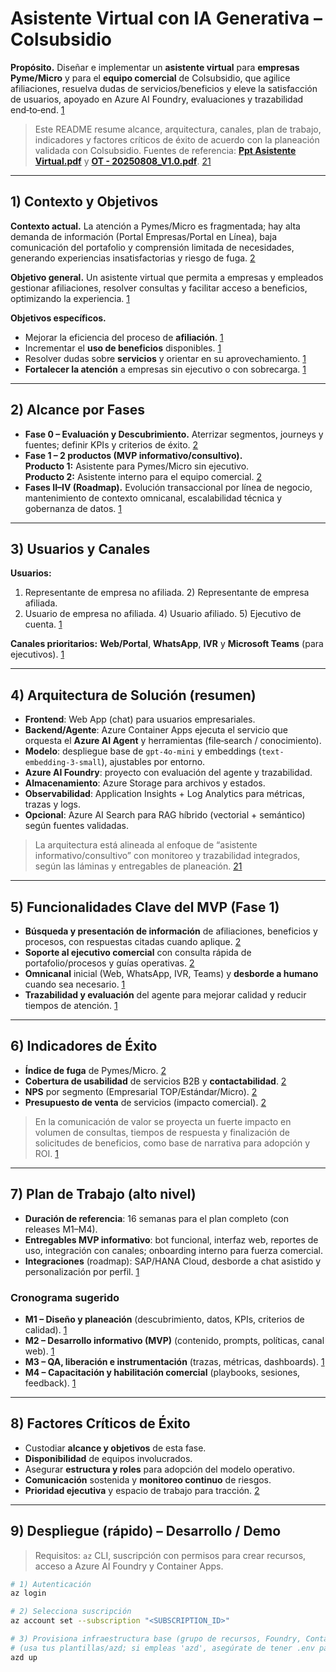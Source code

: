 # Asistente Virtual con IA Generativa – Colsubsidio

**Propósito.** Diseñar e implementar un **asistente virtual** para **empresas Pyme/Micro** y para el **equipo comercial** de Colsubsidio, que agilice afiliaciones, resuelva dudas de servicios/beneficios y eleve la satisfacción de usuarios, apoyado en Azure AI Foundry, evaluaciones y trazabilidad end‑to‑end. [1](https://capgemini-my.sharepoint.com/personal/emiliano_galvan_capgemini_com/Documents/Microsoft%20Copilot%20Chat%20Files/OT%20-%2020250808_V1.0.pdf)

> Este README resume alcance, arquitectura, canales, plan de trabajo, indicadores y factores críticos de éxito de acuerdo con la planeación validada con Colsubsidio. Fuentes de referencia: **[Ppt Asistente Virtual.pdf](https://capgemini-my.sharepoint.com/personal/emiliano_galvan_capgemini_com/Documents/Microsoft%20Copilot%20Chat%20Files/Ppt%20Asistente%20Virtual.pdf?EntityRepresentationId=a433ec6c-66d1-4cd4-85c0-a89861ace445)** y **[OT - 20250808_V1.0.pdf](https://capgemini-my.sharepoint.com/personal/emiliano_galvan_capgemini_com/Documents/Microsoft%20Copilot%20Chat%20Files/OT%20-%2020250808_V1.0.pdf?EntityRepresentationId=9a17f074-ed48-473f-9db7-68b03cd1b9a8)**. [2](https://capgemini-my.sharepoint.com/personal/emiliano_galvan_capgemini_com/Documents/Microsoft%20Copilot%20Chat%20Files/Ppt%20Asistente%20Virtual.pdf)[1](https://capgemini-my.sharepoint.com/personal/emiliano_galvan_capgemini_com/Documents/Microsoft%20Copilot%20Chat%20Files/OT%20-%2020250808_V1.0.pdf)

---

## 1) Contexto y Objetivos

**Contexto actual.** La atención a Pymes/Micro es fragmentada; hay alta demanda de información (Portal Empresas/Portal en Línea), baja comunicación del portafolio y comprensión limitada de necesidades, generando experiencias insatisfactorias y riesgo de fuga. [2](https://capgemini-my.sharepoint.com/personal/emiliano_galvan_capgemini_com/Documents/Microsoft%20Copilot%20Chat%20Files/Ppt%20Asistente%20Virtual.pdf)

**Objetivo general.** Un asistente virtual que permita a empresas y empleados gestionar afiliaciones, resolver consultas y facilitar acceso a beneficios, optimizando la experiencia. [1](https://capgemini-my.sharepoint.com/personal/emiliano_galvan_capgemini_com/Documents/Microsoft%20Copilot%20Chat%20Files/OT%20-%2020250808_V1.0.pdf)

**Objetivos específicos.**
- Mejorar la eficiencia del proceso de **afiliación**. [1](https://capgemini-my.sharepoint.com/personal/emiliano_galvan_capgemini_com/Documents/Microsoft%20Copilot%20Chat%20Files/OT%20-%2020250808_V1.0.pdf)  
- Incrementar el **uso de beneficios** disponibles. [1](https://capgemini-my.sharepoint.com/personal/emiliano_galvan_capgemini_com/Documents/Microsoft%20Copilot%20Chat%20Files/OT%20-%2020250808_V1.0.pdf)  
- Resolver dudas sobre **servicios** y orientar en su aprovechamiento. [1](https://capgemini-my.sharepoint.com/personal/emiliano_galvan_capgemini_com/Documents/Microsoft%20Copilot%20Chat%20Files/OT%20-%2020250808_V1.0.pdf)  
- **Fortalecer la atención** a empresas sin ejecutivo o con sobrecarga. [1](https://capgemini-my.sharepoint.com/personal/emiliano_galvan_capgemini_com/Documents/Microsoft%20Copilot%20Chat%20Files/OT%20-%2020250808_V1.0.pdf)

---

## 2) Alcance por Fases

- **Fase 0 – Evaluación y Descubrimiento.** Aterrizar segmentos, journeys y fuentes; definir KPIs y criterios de éxito. [2](https://capgemini-my.sharepoint.com/personal/emiliano_galvan_capgemini_com/Documents/Microsoft%20Copilot%20Chat%20Files/Ppt%20Asistente%20Virtual.pdf)
- **Fase 1 – 2 productos (MVP informativo/consultivo).**  
  **Producto 1:** Asistente para Pymes/Micro sin ejecutivo.  
  **Producto 2:** Asistente interno para el equipo comercial. [2](https://capgemini-my.sharepoint.com/personal/emiliano_galvan_capgemini_com/Documents/Microsoft%20Copilot%20Chat%20Files/Ppt%20Asistente%20Virtual.pdf)
- **Fases II–IV (Roadmap).** Evolución transaccional por línea de negocio, mantenimiento de contexto omnicanal, escalabilidad técnica y gobernanza de datos. [1](https://capgemini-my.sharepoint.com/personal/emiliano_galvan_capgemini_com/Documents/Microsoft%20Copilot%20Chat%20Files/OT%20-%2020250808_V1.0.pdf)

---

## 3) Usuarios y Canales

**Usuarios:**  
1) Representante de empresa no afiliada. 2) Representante de empresa afiliada.  
3) Usuario de empresa no afiliada. 4) Usuario afiliado. 5) Ejecutivo de cuenta. [1](https://capgemini-my.sharepoint.com/personal/emiliano_galvan_capgemini_com/Documents/Microsoft%20Copilot%20Chat%20Files/OT%20-%2020250808_V1.0.pdf)

**Canales prioritarios:** **Web/Portal**, **WhatsApp**, **IVR** y **Microsoft Teams** (para ejecutivos). [1](https://capgemini-my.sharepoint.com/personal/emiliano_galvan_capgemini_com/Documents/Microsoft%20Copilot%20Chat%20Files/OT%20-%2020250808_V1.0.pdf)

---

## 4) Arquitectura de Solución (resumen)

- **Frontend**: Web App (chat) para usuarios empresariales.  
- **Backend/Agente**: Azure Container Apps ejecuta el servicio que orquesta el **Azure AI Agent** y herramientas (file‑search / conocimiento).  
- **Modelo**: despliegue base de `gpt‑4o‑mini` y embeddings (`text-embedding-3-small`), ajustables por entorno.  
- **Azure AI Foundry**: proyecto con evaluación del agente y trazabilidad.  
- **Almacenamiento**: Azure Storage para archivos y estados.  
- **Observabilidad**: Application Insights + Log Analytics para métricas, trazas y logs.  
- **Opcional**: Azure AI Search para RAG híbrido (vectorial + semántico) según fuentes validadas.

> La arquitectura está alineada al enfoque de “asistente informativo/consultivo” con monitoreo y trazabilidad integrados, según las láminas y entregables de planeación. [2](https://capgemini-my.sharepoint.com/personal/emiliano_galvan_capgemini_com/Documents/Microsoft%20Copilot%20Chat%20Files/Ppt%20Asistente%20Virtual.pdf)[1](https://capgemini-my.sharepoint.com/personal/emiliano_galvan_capgemini_com/Documents/Microsoft%20Copilot%20Chat%20Files/OT%20-%2020250808_V1.0.pdf)

---

## 5) Funcionalidades Clave del MVP (Fase 1)

- **Búsqueda y presentación de información** de afiliaciones, beneficios y procesos, con respuestas citadas cuando aplique. [2](https://capgemini-my.sharepoint.com/personal/emiliano_galvan_capgemini_com/Documents/Microsoft%20Copilot%20Chat%20Files/Ppt%20Asistente%20Virtual.pdf)  
- **Soporte al ejecutivo comercial** con consulta rápida de portafolio/procesos y guías operativas. [2](https://capgemini-my.sharepoint.com/personal/emiliano_galvan_capgemini_com/Documents/Microsoft%20Copilot%20Chat%20Files/Ppt%20Asistente%20Virtual.pdf)  
- **Omnicanal** inicial (Web, WhatsApp, IVR, Teams) y **desborde a humano** cuando sea necesario. [1](https://capgemini-my.sharepoint.com/personal/emiliano_galvan_capgemini_com/Documents/Microsoft%20Copilot%20Chat%20Files/OT%20-%2020250808_V1.0.pdf)  
- **Trazabilidad y evaluación** del agente para mejorar calidad y reducir tiempos de atención. [1](https://capgemini-my.sharepoint.com/personal/emiliano_galvan_capgemini_com/Documents/Microsoft%20Copilot%20Chat%20Files/OT%20-%2020250808_V1.0.pdf)

---

## 6) Indicadores de Éxito

- **Índice de fuga** de Pymes/Micro. [2](https://capgemini-my.sharepoint.com/personal/emiliano_galvan_capgemini_com/Documents/Microsoft%20Copilot%20Chat%20Files/Ppt%20Asistente%20Virtual.pdf)  
- **Cobertura de usabilidad** de servicios B2B y **contactabilidad**. [2](https://capgemini-my.sharepoint.com/personal/emiliano_galvan_capgemini_com/Documents/Microsoft%20Copilot%20Chat%20Files/Ppt%20Asistente%20Virtual.pdf)  
- **NPS** por segmento (Empresarial TOP/Estándar/Micro). [2](https://capgemini-my.sharepoint.com/personal/emiliano_galvan_capgemini_com/Documents/Microsoft%20Copilot%20Chat%20Files/Ppt%20Asistente%20Virtual.pdf)  
- **Presupuesto de venta** de servicios (impacto comercial). [2](https://capgemini-my.sharepoint.com/personal/emiliano_galvan_capgemini_com/Documents/Microsoft%20Copilot%20Chat%20Files/Ppt%20Asistente%20Virtual.pdf)

> En la comunicación de valor se proyecta un fuerte impacto en volumen de consultas, tiempos de respuesta y finalización de solicitudes de beneficios, como base de narrativa para adopción y ROI. [1](https://capgemini-my.sharepoint.com/personal/emiliano_galvan_capgemini_com/Documents/Microsoft%20Copilot%20Chat%20Files/OT%20-%2020250808_V1.0.pdf)

---

## 7) Plan de Trabajo (alto nivel)

- **Duración de referencia**: 16 semanas para el plan completo (con releases M1–M4).  
- **Entregables MVP informativo**: bot funcional, interfaz web, reportes de uso, integración con canales; onboarding interno para fuerza comercial.  
- **Integraciones** (roadmap): SAP/HANA Cloud, desborde a chat asistido y personalización por perfil. [1](https://capgemini-my.sharepoint.com/personal/emiliano_galvan_capgemini_com/Documents/Microsoft%20Copilot%20Chat%20Files/OT%20-%2020250808_V1.0.pdf)
### Cronograma sugerido
- **M1 – Diseño y planeación** (descubrimiento, datos, KPIs, criterios de calidad). [1](https://capgemini-my.sharepoint.com/personal/emiliano_galvan_capgemini_com/Documents/Microsoft%20Copilot%20Chat%20Files/OT%20-%2020250808_V1.0.pdf)  
- **M2 – Desarrollo informativo (MVP)** (contenido, prompts, políticas, canal web). [1](https://capgemini-my.sharepoint.com/personal/emiliano_galvan_capgemini_com/Documents/Microsoft%20Copilot%20Chat%20Files/OT%20-%2020250808_V1.0.pdf)  
- **M3 – QA, liberación e instrumentación** (trazas, métricas, dashboards). [1](https://capgemini-my.sharepoint.com/personal/emiliano_galvan_capgemini_com/Documents/Microsoft%20Copilot%20Chat%20Files/OT%20-%2020250808_V1.0.pdf)  
- **M4 – Capacitación y habilitación comercial** (playbooks, sesiones, feedback). [1](https://capgemini-my.sharepoint.com/personal/emiliano_galvan_capgemini_com/Documents/Microsoft%20Copilot%20Chat%20Files/OT%20-%2020250808_V1.0.pdf)

---

## 8) Factores Críticos de Éxito

- Custodiar **alcance y objetivos** de esta fase.  
- **Disponibilidad** de equipos involucrados.  
- Asegurar **estructura y roles** para adopción del modelo operativo.  
- **Comunicación** sostenida y **monitoreo continuo** de riesgos.  
- **Prioridad ejecutiva** y espacio de trabajo para tracción. [2](https://capgemini-my.sharepoint.com/personal/emiliano_galvan_capgemini_com/Documents/Microsoft%20Copilot%20Chat%20Files/Ppt%20Asistente%20Virtual.pdf)

---

## 9) Despliegue (rápido) – Desarrollo / Demo

> Requisitos: `az` CLI, suscripción con permisos para crear recursos, acceso a Azure AI Foundry y Container Apps.

```bash
# 1) Autenticación
az login

# 2) Selecciona suscripción
az account set --subscription "<SUBSCRIPTION_ID>"

# 3) Provisiona infraestructura base (grupo de recursos, Foundry, Container Apps, Storage, AppInsights, LogAnalytics)
# (usa tus plantillas/azd; si empleas 'azd', asegúrate de tener .env parametrizado)
azd up